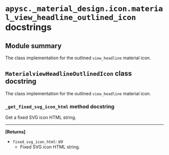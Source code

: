 # `apysc._material_design.icon.material_view_headline_outlined_icon` docstrings

## Module summary

The class implementation for the outlined `view_headline` material icon.

## `MaterialviewHeadlineOutlinedIcon` class docstring

The class implementation for the outlined `view_headline` material icon.

### `_get_fixed_svg_icon_html` method docstring

Get a fixed SVG icon HTML string.<hr>

**[Returns]**

- `fixed_svg_icon_html`: str
  - Fixed SVG icon HTML string.